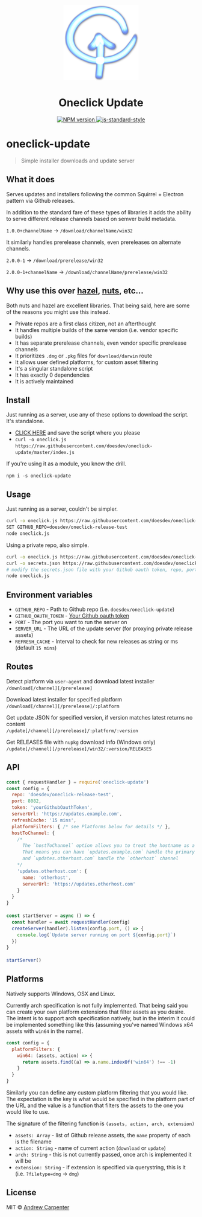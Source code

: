 <div align="center">
  <img src="oneclick.png" alt="SCRUD" width="200" />
  <h1>Oneclick Update</h1>
  <a href="https://npmjs.org/package/oneclick-update">
    <img src="https://badge.fury.io/js/oneclick-update.svg" alt="NPM version" />
  </a>
  <a href="https://github.com/feross/standard">
    <img src="https://img.shields.io/badge/code%20style-standard-brightgreen.svg?style=flat" alt="js-standard-style" />
  </a>
</div>

# oneclick-update

> Simple installer downloads and update server

## What it does

Serves updates and installers following the common Squirrel + Electron pattern via Github releases.

In addition to the standard fare of these types of libraries it adds the ability to serve different release channels based on semver build metadata.

`1.0.0+channelName` -> `/download/channelName/win32`

It similarly handles prerelease channels, even prereleases on alternate channels.

`2.0.0-1` -> `/download/prerelease/win32`

`2.0.0-1+channelName` -> `/download/channelName/prerelease/win32`

## Why use this over [hazel](https://github.com/zeit/hazel), [nuts](https://github.com/GitbookIO/nuts), etc...

Both nuts and hazel are excellent libraries. That being said, here are some of the reasons you might use this instead.

- Private repos are a first class citizen, not an afterthought
- It handles multiple builds of the same version (i.e. vendor specific builds)
- It has separate prerelease channels, even vendor specific prerelease channels
- It prioritizes `.dmg` or `.pkg` files for `download/darwin` route
- It allows user defined platforms, for custom asset filtering
- It's a singular standalone script
- It has exactly 0 dependencies
- It is actively maintained

## Install

Just running as a server, use any of these options to download the script. It's standalone.

- [CLICK HERE](https://raw.githubusercontent.com/doesdev/oneclick-update/master/index.js) and save the script where you please
- `curl -o oneclick.js https://raw.githubusercontent.com/doesdev/oneclick-update/master/index.js`

If you're using it as a module, you know the drill.

`npm i -s oneclick-update`

## Usage

Just running as a server, couldn't be simpler.

```sh
curl -o oneclick.js https://raw.githubusercontent.com/doesdev/oneclick-update/master/index.js
SET GITHUB_REPO=doesdev/oneclick-release-test
node oneclick.js
```

Using a private repo, also simple.
```sh
curl -o oneclick.js https://raw.githubusercontent.com/doesdev/oneclick-update/master/index.js
curl -o secrets.json https://raw.githubusercontent.com/doesdev/oneclick-update/master/secrets.example.json
# modify the secrets.json file with your Github oauth token, repo, port, and return URL
node oneclick.js
```

## Environment variables

- `GITHUB_REPO` - Path to Github repo (i.e. `doesdev/oneclick-update`)
- `GITHUB_OAUTH_TOKEN` - [Your Github oauth token](https://help.github.com/en/articles/git-automation-with-oauth-tokens)
- `PORT` - The port you want to run the server on
- `SERVER_URL` - The URL of the update server (for proxying private release assets)
- `REFRESH_CACHE` - Interval to check for new releases as string or ms (default `15 mins`)

## Routes

Detect platform via `user-agent` and download latest installer  
`/download[/channel][/prerelease]`

Download latest installer for specified platform  
`/download[/channel][/prerelease]/:platform`

Get update JSON for specified version, if version matches latest returns no content  
`/update[/channel][/prerelease]/:platform/:version`

Get RELEASES file with `nupkg` download info (Windows only)  
`/update[/channel][/prerelease]/win32/:version/RELEASES`

## API

```js
const { requestHandler } = require('oneclick-update')
const config = {
  repo: 'doesdev/oneclick-release-test',
  port: 8082,
  token: 'yourGithubOauthToken',
  serverUrl: 'https://updates.example.com',
  refreshCache: '15 mins',
  platformFilters: { /* see Platforms below for details */ },
  hostToChannel: {
    /*
      The `hostToChannel` option allows you to treat the hostname as a channel.
      That means you can have `updates.example.com` handle the primary channel
      and `updates.otherhost.com` handle the `otherhost` channel
    */
    'updates.otherhost.com': {
      name: 'otherhost',
      serverUrl: 'https://updates.otherhost.com'
    }
  }
}

const startServer = async () => {
  const handler = await requestHandler(config)
  createServer(handler).listen(config.port, () => {
    console.log(`Update server running on port ${config.port}`)
  })
}

startServer()
```

## Platforms

Natively supports Windows, OSX and Linux.

Currently arch specification is not fully implemented. That being said you can create your own platform extensions that filter assets as you desire. The intent is to support arch specification natively, but in the interim it could be implemented something like this (assuming you've named Windows x64 assets with `win64` in the name).

```js
const config = {
  platformFilters: {
    win64: (assets, action) => {
      return assets.find((a) => a.name.indexOf('win64') !== -1)
    }
  }
}
```

Similarly you can define any custom platform filtering that you would like. The expectation is the key is what would be specified in the platform part of the URL and the value is a function that filters the assets to the one you would like to use.

The signature of the filtering function is `(assets, action, arch, extension)`

- `assets: Array` - list of Github release assets, the `name` property of each is the filename
- `action: String` - name of current action (`download` or `update`)
- `arch: String` - this is not currently passed, once arch is implemented it will be
- `extension: String` - if extension is specified via querystring, this is it (i.e. `?filetype=dmg` -> `dmg`)

## License

MIT © [Andrew Carpenter](https://github.com/doesdev)
